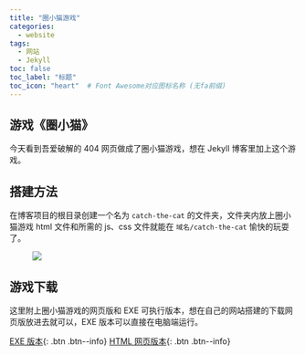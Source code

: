```yaml
---
title: "圈小猫游戏"
categories:
  - website
tags:
  - 网站
  - Jekyll
toc: false
toc_label: "标题"
toc_icon: "heart"  # Font Awesome对应图标名称 (无fa前缀)	
---
```

## 游戏《圈小猫》
今天看到吾爱破解的 404 网页做成了圈小猫游戏，想在 Jekyll 博客里加上这个游戏。

## 搭建方法
在博客项目的根目录创建一个名为 `catch-the-cat` 的文件夹，文件夹内放上圈小猫游戏 html 文件和所需的 js、css 文件就能在 `域名/catch-the-cat` 愉快的玩耍了。

<figure> <a href="https://cdn.jsdelivr.net/gh/sunete/imghost/img20200606093026.png"><img src="https://cdn.jsdelivr.net/gh/sunete/imghost/img20200606093026.png"></a> </figure>

## 游戏下载
这里附上圈小猫游戏的网页版和 EXE 可执行版本，想在自己的网站搭建的下载网页版放进去就可以，EXE 版本可以直接在电脑端运行。

[EXE 版本](https://haha.lanzous.com/ieYPZddtfyj){: .btn .btn--info} [HTML 网页版本](https://haha.lanzous.com/ixKGPddtgyf){: .btn .btn--info}
